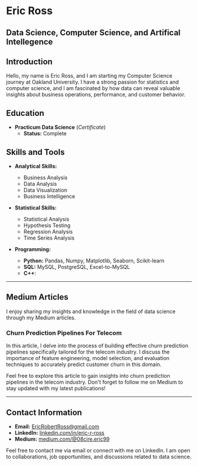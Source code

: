 # Eric Ross
## Data Science, Computer Science, and Artifical Intellegence

## Introduction
Hello, my name is Eric Ross, and I am starting my Computer Science journey at Oakland University. I have a strong passion for statistics and computer science, and I am fascinated by how data can reveal valuable insights about business operations, performance, and customer behavior.

## Education
- **Practicum Data Science** (*Certificate*)
    - **Status:** Complete

## Skills and Tools
- **Analytical Skills:**
  - Business Analysis
  - Data Analysis
  - Data Visualization
  - Business Intelligence

- **Statistical Skills:**
  - Statistical Analysis
  - Hypothesis Testing
  - Regression Analysis
  - Time Series Analysis

- **Programming:**
  - **Python:** Pandas, Numpy, Matplotlib, Seaborn, Scikit-learn
  - **SQL:** MySQL, PostgreSQL, Excel-to-MySQL
  - **C++**:

---

## Medium Articles
I enjoy sharing my insights and knowledge in the field of data science through my Medium articles.

### Churn Prediction Pipelines For Telecom
In this article, I delve into the process of building effective churn prediction pipelines specifically tailored for the telecom industry. I discuss the importance of feature engineering, model selection, and evaluation techniques to accurately predict customer churn in this domain.

Feel free to explore this article to gain insights into churn prediction pipelines in the telecom industry. Don't forget to follow me on Medium to stay updated with my latest publications!

---

## Contact Information
- **Email:** EricRobertRoss@gmail.com
- **LinkedIn:** [linkedin.com/in/eric-r-ross](https://www.linkedin.com/in/eric-r-ross)
- **Medium:** [medium.com/@08cire.eric99](https://medium.com/@08cire.eric99)

Feel free to contact me via email or connect with me on LinkedIn. I am open to collaborations, job opportunities, and discussions related to data science.



